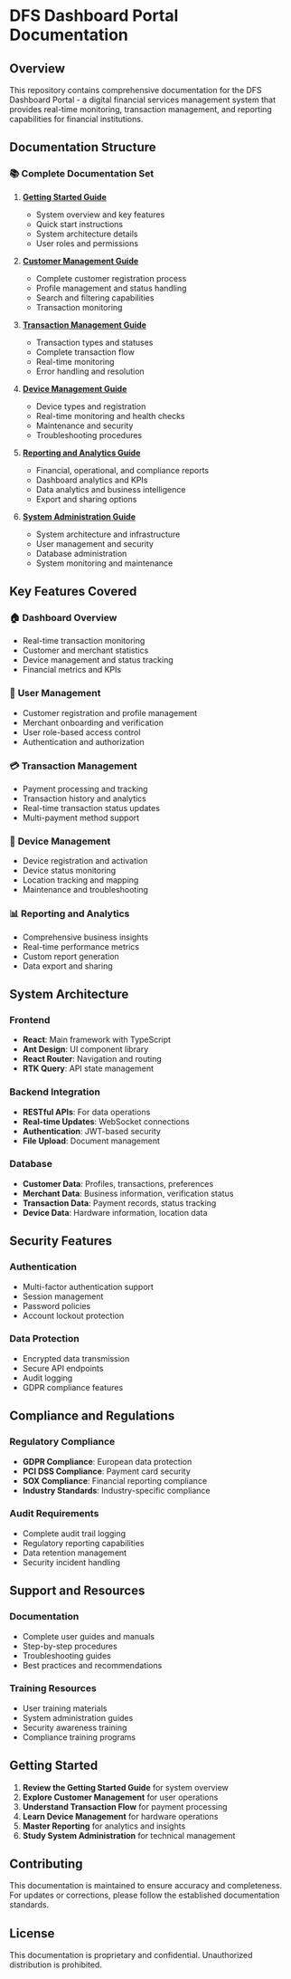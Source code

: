 # DFS Dashboard Portal Documentation

## Overview

This repository contains comprehensive documentation for the DFS Dashboard Portal - a digital financial services management system that provides real-time monitoring, transaction management, and reporting capabilities for financial institutions.

## Documentation Structure

### 📚 **Complete Documentation Set**

1. **[Getting Started Guide](docs/01-Getting-Started.md)**

   - System overview and key features
   - Quick start instructions
   - System architecture details
   - User roles and permissions

2. **[Customer Management Guide](docs/02-Customer-Management.md)**

   - Complete customer registration process
   - Profile management and status handling
   - Search and filtering capabilities
   - Transaction monitoring

3. **[Transaction Management Guide](docs/03-Transaction-Management.md)**

   - Transaction types and statuses
   - Complete transaction flow
   - Real-time monitoring
   - Error handling and resolution

4. **[Device Management Guide](docs/04-Device-Management.md)**

   - Device types and registration
   - Real-time monitoring and health checks
   - Maintenance and security
   - Troubleshooting procedures

5. **[Reporting and Analytics Guide](docs/05-Reporting-Analytics.md)**

   - Financial, operational, and compliance reports
   - Dashboard analytics and KPIs
   - Data analytics and business intelligence
   - Export and sharing options

6. **[System Administration Guide](docs/06-System-Administration.md)**
   - System architecture and infrastructure
   - User management and security
   - Database administration
   - System monitoring and maintenance

## Key Features Covered

### 🏠 **Dashboard Overview**

- Real-time transaction monitoring
- Customer and merchant statistics
- Device management and status tracking
- Financial metrics and KPIs

### 👥 **User Management**

- Customer registration and profile management
- Merchant onboarding and verification
- User role-based access control
- Authentication and authorization

### 💳 **Transaction Management**

- Payment processing and tracking
- Transaction history and analytics
- Real-time transaction status updates
- Multi-payment method support

### 📱 **Device Management**

- Device registration and activation
- Device status monitoring
- Location tracking and mapping
- Maintenance and troubleshooting

### 📊 **Reporting and Analytics**

- Comprehensive business insights
- Real-time performance metrics
- Custom report generation
- Data export and sharing

## System Architecture

### Frontend

- **React**: Main framework with TypeScript
- **Ant Design**: UI component library
- **React Router**: Navigation and routing
- **RTK Query**: API state management

### Backend Integration

- **RESTful APIs**: For data operations
- **Real-time Updates**: WebSocket connections
- **Authentication**: JWT-based security
- **File Upload**: Document management

### Database

- **Customer Data**: Profiles, transactions, preferences
- **Merchant Data**: Business information, verification status
- **Transaction Data**: Payment records, status tracking
- **Device Data**: Hardware information, location data

## Security Features

### Authentication

- Multi-factor authentication support
- Session management
- Password policies
- Account lockout protection

### Data Protection

- Encrypted data transmission
- Secure API endpoints
- Audit logging
- GDPR compliance features

## Compliance and Regulations

### Regulatory Compliance

- **GDPR Compliance**: European data protection
- **PCI DSS Compliance**: Payment card security
- **SOX Compliance**: Financial reporting compliance
- **Industry Standards**: Industry-specific compliance

### Audit Requirements

- Complete audit trail logging
- Regulatory reporting capabilities
- Data retention management
- Security incident handling

## Support and Resources

### Documentation

- Complete user guides and manuals
- Step-by-step procedures
- Troubleshooting guides
- Best practices and recommendations

### Training Resources

- User training materials
- System administration guides
- Security awareness training
- Compliance training programs

## Getting Started

1. **Review the Getting Started Guide** for system overview
2. **Explore Customer Management** for user operations
3. **Understand Transaction Flow** for payment processing
4. **Learn Device Management** for hardware operations
5. **Master Reporting** for analytics and insights
6. **Study System Administration** for technical management

## Contributing

This documentation is maintained to ensure accuracy and completeness. For updates or corrections, please follow the established documentation standards.

## License

This documentation is proprietary and confidential. Unauthorized distribution is prohibited.
